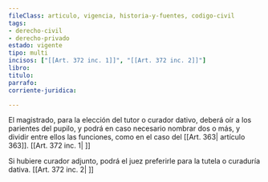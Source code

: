 ```yaml
---
fileClass: articulo, vigencia, historia-y-fuentes, codigo-civil
tags:
- derecho-civil
- derecho-privado
estado: vigente
tipo: multi
incisos: ["[[Art. 372 inc. 1]]", "[[Art. 372 inc. 2]]"]
libro:
titulo:
parrafo:
corriente-juridica:

---
```

El magistrado, para la elección del tutor o curador dativo, deberá oír a los parientes del pupilo, y podrá en caso necesario nombrar dos o más, y dividir entre ellos las funciones, como en el caso del [[Art. 363| artículo 363]]. [[Art. 372 inc. 1| ]]

Si hubiere curador adjunto, podrá el juez preferirle para la tutela o curaduría dativa. [[Art. 372 inc. 2| ]]